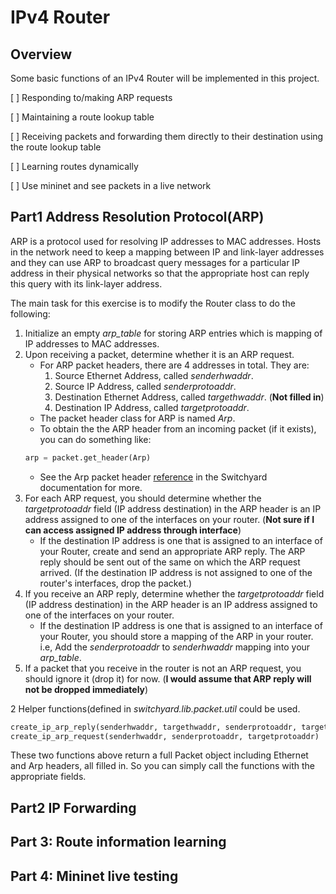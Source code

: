 # IPv4 Router

## Overview
Some basic functions of an IPv4 Router will be implemented in this project.

[ ] Responding to/making ARP requests

[ ] Maintaining a route lookup table

[ ] Receiving packets and forwarding them directly to their destination using the route lookup table

[ ] Learning routes dynamically

[ ] Use mininet and see packets in a live network

## Part1 Address Resolution Protocol(ARP)

ARP is a protocol used for resolving IP addresses to MAC addresses. Hosts in the network need to keep a mapping between IP and link-layer addresses and they can use ARP to broadcast query messages for a particular IP address in their physical networks so that the appropriate host can reply this query with its link-layer address.

The main task for this exercise is to modify the Router class to do the following:

1. Initialize an empty *arp_table* for storing ARP entries which is mapping of IP addresses to MAC addresses.
2. Upon receiving a packet, determine whether it is an ARP request.
    * For ARP packet headers, there are 4 addresses in total. They are:
        1. Source Ethernet Address, called *senderhwaddr*.
        1. Source IP Address, called *senderprotoaddr*.
        1. Destination Ethernet Address, called *targethwaddr*. (**Not filled in**)
        1. Destination IP Address, called *targetprotoaddr*.
    * The packet header class for ARP is named *Arp*.
    * To obtain the the ARP header from an incoming packet (if it exists), you can do something like:
    ```python
    arp = packet.get_header(Arp)
    ```
    * See the Arp packet header [reference](https://jsommers.github.io/switchyard/reference.html?highlight=arp#switchyard.lib.packet.Arp) in the Switchyard documentation for more.
3. For each ARP request, you should determine whether the *targetprotoaddr* field (IP address destination) in the ARP header is an IP address assigned to one of the interfaces on your router. (**Not sure if I can access assigned IP address through interface**)
    * If the destination IP address is one that is assigned to an interface of your Router, create and send an appropriate ARP reply. The ARP reply should be sent out of the same on which the ARP request arrived. (If the destination IP address is not assigned to one of the router's interfaces, drop the packet.)
4. If you receive an ARP reply, determine whether the *targetprotoaddr* field (IP address destination) in the ARP header is an IP address assigned to one of the interfaces on your router.
    * If the destination IP address is one that is assigned to an interface of your Router, you should store a mapping of the ARP in your router. i.e, Add the *senderprotoaddr* to *senderhwaddr* mapping into your *arp_table*.
5. If a packet that you receive in the router is not an ARP request, you should ignore it (drop it) for now. (**I would assume that ARP reply will not be dropped immediately**)

2 Helper functions(defined in *switchyard.lib.packet.util* could be used.

```python
create_ip_arp_reply(senderhwaddr, targethwaddr, senderprotoaddr, targetprotoaddr)
create_ip_arp_request(senderhwaddr, senderprotoaddr, targetprotoaddr)
```

These two functions above return a full Packet object including Ethernet and Arp headers, all filled in. So you can simply call the functions with the appropriate fields.


## Part2 IP Forwarding

## Part 3: Route information learning

## Part 4: Mininet live testing